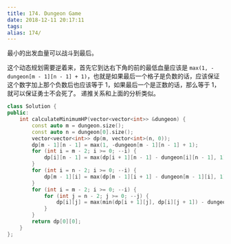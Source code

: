 ```yaml
---
title: 174. Dungeon Game
date: 2018-12-11 20:17:11
tags:
alias: 174/
---
```


最小的出发血量可以战斗到最后。

<!--more-->

这个动态规划需要逆着来，首先它到达右下角的前的最低血量应该是 `max(1, -dungeon[m - 1][n - 1] + 1)`，也就是如果最后一个格子是负数的话，应该保证这个数字加上那个负数后也应该等于 1，如果最后一个是正数的话，那么等于 1，就可以保证勇士不会死了。
递推关系和上面的分析类似。

```cpp
class Solution {
public:
    int calculateMinimumHP(vector<vector<int>> &dungeon) {
        const auto m = dungeon.size();
        const auto n = dungeon[0].size();
        vector<vector<int>> dp(m, vector<int>(n, 0));
        dp[m - 1][n - 1] = max(1, -dungeon[m - 1][n - 1] + 1);
        for (int i = m - 2; i >= 0; --i) {
            dp[i][n - 1] = max(dp[i + 1][n - 1] - dungeon[i][n - 1], 1);
        }
        for (int i = n - 2; i >= 0; --i) {
            dp[m - 1][i] = max(dp[m - 1][i + 1] - dungeon[m - 1][i], 1);
        }
        for (int i = m - 2; i >= 0; --i) {
            for (int j = n - 2; j >= 0; --j) {
                dp[i][j] = max(min(dp[i + 1][j], dp[i][j + 1]) - dungeon[i][j], 1);
            }
        }
        return dp[0][0];
    }
};
```
